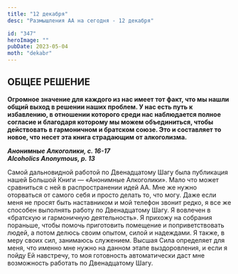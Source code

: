```yaml
---
title: "12 декабря"
desc: "Размышления АА на сегодня - 12 декабря"

id: "347"
heroImage: ""
pubDate: 2023-05-04
moth: "dekabr"
---
```


## ОБЩЕЕ РЕШЕНИЕ

**Огромное значение для каждого из нас имеет тот факт, что мы нашли общий
выход в решении наших проблем. У нас есть путь к избавлению, в отношении
которого среди нас наблюдается полное согласие и благодаря которому мы можем
объединиться, чтобы действовать в гармоничном и братском союзе. Это и
составляет то новое, что несет эта книга страдающим от алкоголизма.**

**_Анонимные Алкоголики, с. 16-17  
Alcoholics Anonymous, p. 13_**

Самой дальновидной работой по Двенадцатому Шагу была публикация нашей Большой
Книги — «Анонимные Алкоголики». Мало что может сравниться с ней в
распространении идей АА. Мне же нужно оторваться от самого себя и просто
делать то, что могу. Даже если меня не просят быть наставником и мой телефон
звонит редко, я все же способен выполнять работу по Двенадцатому Шагу. Я
вовлечен в «братскую и гармоничную деятельность». Я прихожу на собрания
пораньше, чтобы помочь приготовить помещение и поприветствовать людей, а потом
делюсь своим опытом, силой и надеждами. Я также, в меру своих сил, занимаюсь
служением. Высшая Сила определяет для меня, что именно мне нужно на данном
этапе выздоровления, и если я пойду Ей навстречу, то моя готовность
автоматически даст мне возможность работать по Двенадцатому Шагу.
